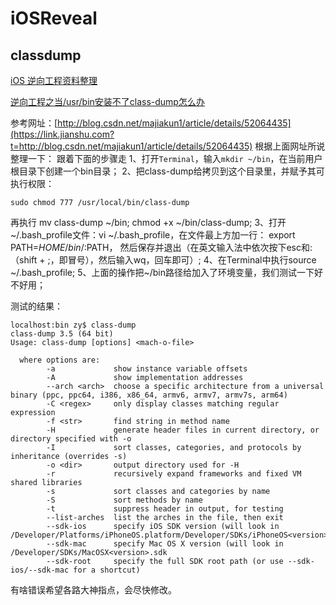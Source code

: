 # iOSReveal

##  classdump
[iOS 逆向工程资料整理](https://niyaoyao.github.io/2017/05/09/Learning-Reverse-From-Today-D4/)

[逆向工程之当/usr/bin安装不了class-dump怎么办](https://www.jianshu.com/p/eeebb43a68b7)

参考网址：[http://blog.csdn.net/majiakun1/article/details/52064435](https://link.jianshu.com?t=http://blog.csdn.net/majiakun1/article/details/52064435)
根据上面网址所说整理一下：
跟着下面的步骤走
1、打开`Terminal`，输入`mkdir ~/bin`，在当前用户根目录下创建一个bin目录；
2、把class-dump给拷贝到这个目录里，并赋予其可执行权限：

```
sudo chmod 777 /usr/local/bin/class-dump
```
再执行
mv class-dump ~/bin; chmod +x ~/bin/class-dump;
3、打开~/.bash_profile文件：vi ~/.bash_profile，在文件最上方加一行：
export PATH=$HOME/bin/:$PATH，
然后保存并退出（在英文输入法中依次按下esc和:（shift + ;，即冒号），然后输入wq，回车即可）;
4、在Terminal中执行source ~/.bash_profile;
5、上面的操作把~/bin路径给加入了环境变量，我们测试一下好不好用；

测试的结果：

```
localhost:bin zy$ class-dump
class-dump 3.5 (64 bit)
Usage: class-dump [options] <mach-o-file>

  where options are:
        -a             show instance variable offsets
        -A             show implementation addresses
        --arch <arch>  choose a specific architecture from a universal binary (ppc, ppc64, i386, x86_64, armv6, armv7, armv7s, arm64)
        -C <regex>     only display classes matching regular expression
        -f <str>       find string in method name
        -H             generate header files in current directory, or directory specified with -o
        -I             sort classes, categories, and protocols by inheritance (overrides -s)
        -o <dir>       output directory used for -H
        -r             recursively expand frameworks and fixed VM shared libraries
        -s             sort classes and categories by name
        -S             sort methods by name
        -t             suppress header in output, for testing
        --list-arches  list the arches in the file, then exit
        --sdk-ios      specify iOS SDK version (will look in /Developer/Platforms/iPhoneOS.platform/Developer/SDKs/iPhoneOS<version>.sdk
        --sdk-mac      specify Mac OS X version (will look in /Developer/SDKs/MacOSX<version>.sdk
        --sdk-root     specify the full SDK root path (or use --sdk-ios/--sdk-mac for a shortcut)

```

有啥错误希望各路大神指点，会尽快修改。


